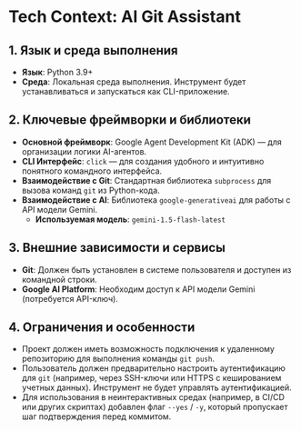 # Tech Context: AI Git Assistant

## 1. Язык и среда выполнения

- **Язык**: Python 3.9+
- **Среда**: Локальная среда выполнения. Инструмент будет устанавливаться и запускаться как CLI-приложение.

## 2. Ключевые фреймворки и библиотеки

- **Основной фреймворк**: Google Agent Development Kit (ADK) — для организации логики AI-агентов.
- **CLI Интерфейс**: `click` — для создания удобного и интуитивно понятного командного интерфейса.
- **Взаимодействие с Git**: Стандартная библиотека `subprocess` для вызова команд `git` из Python-кода.
- **Взаимодействие с AI**: Библиотека `google-generativeai` для работы с API модели Gemini.
  - **Используемая модель**: `gemini-1.5-flash-latest`

## 3. Внешние зависимости и сервисы

- **Git**: Должен быть установлен в системе пользователя и доступен из командной строки.
- **Google AI Platform**: Необходим доступ к API модели Gemini (потребуется API-ключ).

## 4. Ограничения и особенности

- Проект должен иметь возможность подключения к удаленному репозиторию для выполнения команды `git push`.
- Пользователь должен предварительно настроить аутентификацию для `git` (например, через SSH-ключи или HTTPS с кешированием учетных данных). Инструмент не будет управлять аутентификацией.
- Для использования в неинтерактивных средах (например, в CI/CD или других скриптах) добавлен флаг `--yes` / `-y`, который пропускает шаг подтверждения перед коммитом.